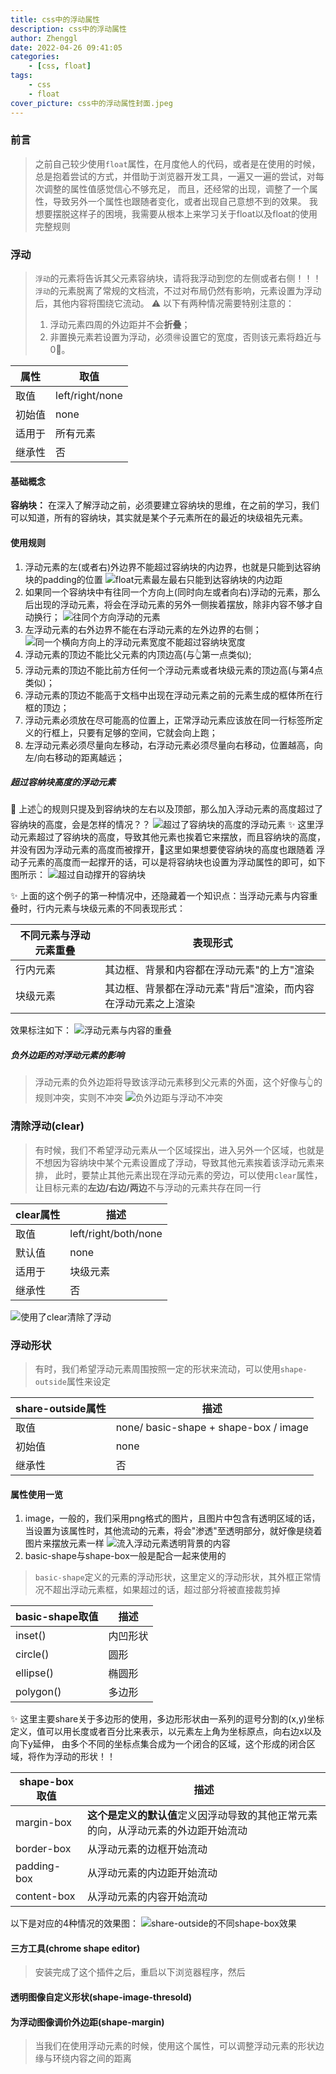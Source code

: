 ```yaml
---
title: css中的浮动属性
description: css中的浮动属性
author: Zhenggl
date: 2022-04-26 09:41:05
categories:
    - [css, float]
tags:
    - css
    - float
cover_picture: css中的浮动属性封面.jpeg
---
```


### 前言
> 之前自己较少使用`float`属性，在月度他人的代码，或者是在使用的时候，总是抱着尝试的方式，并借助于浏览器开发工具，一遍又一遍的尝试，对每次调整的属性值感觉信心不够充足，
> 而且，还经常的出现，调整了一个属性，导致另外一个属性也跟随者变化，或者出现自己意想不到的效果。
> 我想要摆脱这样子的困境，我需要从根本上来学习关于float以及float的使用完整规则

### 浮动
> `浮动`的元素将告诉其父元素容纳块，请将我浮动到您的左侧或者右侧！！！
>  `浮动`的元素脱离了常规的文档流，不过对布局仍然有影响，元素设置为浮动后，其他内容将围绕它流动。
> ⚠️ 以下有两种情况需要特别注意的：
> 1. 浮动元素四周的外边距并不会**折叠**；
> 2. 非置换元素若设置为浮动，必须🉐️设置它的宽度，否则该元素将趋近与0⃣️。

| 属性 | 取值 |
|---|---|
| 取值 | left/right/none |
| 初始值 | none |
| 适用于 | 所有元素 |
| 继承性 | 否 |


#### 基础概念
**容纳块：**
在深入了解浮动之前，必须要建立容纳块的思维，在之前的学习，我们可以知道，所有的容纳块，其实就是某个子元素所在的最近的块级祖先元素。

#### 使用规则
1. 浮动元素的左(或者右)外边界不能超过容纳块的内边界，也就是只能到达容纳块的padding的位置
![float元素最左最右只能到达容纳块的内边距](float元素最左最右只能到达容纳块的内边距.png)
2. 如果同一个容纳块中有往同一个方向上(同时向左或者向右)浮动的元素，那么后出现的浮动元素，将会在浮动元素的另外一侧挨着摆放，除非内容不够才自动换行；
![往同个方向浮动的元素](往同个方向浮动的元素.png)
3. 左浮动元素的右外边界不能在右浮动元素的左外边界的右侧；
![同一个横向方向上的浮动元素宽度不能超过容纳块宽度](同一个横向方向上的浮动元素宽度不能超过容纳块宽度.png)
4. 浮动元素的顶边不能比父元素的内顶边高(与👆第一点类似);
5. 浮动元素的顶边不能比前方任何一个浮动元素或者块级元素的顶边高(与第4点类似)；
6. 浮动元素的顶边不能高于文档中出现在浮动元素之前的元素生成的框体所在行框的顶边；
7. 浮动元素必须放在尽可能高的位置上，正常浮动元素应该放在同一行标签所定义的行框上，只要有足够的空间，它就会向上跑；
8. 左浮动元素必须尽量向左移动，右浮动元素必须尽量向右移动，位置越高，向左/向右移动的距离越远；

##### 超过容纳块高度的浮动元素
🤔 上述👆的规则只提及到容纳块的左右以及顶部，那么加入浮动元素的高度超过了容纳块的高度，会是怎样的情况？？
![超过了容纳块的高度的浮动元素](超过了容纳块的高度的浮动元素.png)
✨ 这里浮动元素超过了容纳块的高度，导致其他元素也挨着它来摆放，而且容纳块的高度，并没有因为浮动元素的高度而被撑开，🤔这里如果想要使容纳块的高度也跟随着
浮动子元素的高度而一起撑开的话，可以是将容纳块也设置为浮动属性的即可，如下图所示：
![超过自动撑开的容纳块](超过自动撑开的容纳块.png)

✨ 上面的这个例子的第一种情况中，还隐藏着一个知识点：当浮动元素与内容重叠时，行内元素与块级元素的不同表现形式：

| 不同元素与浮动元素重叠 | 表现形式 |
|---|---|
| 行内元素 | 其边框、背景和内容都在浮动元素"的上方"渲染 |
| 块级元素 | 其边框、背景都在浮动元素"背后"渲染，而内容在浮动元素之上渲染 |

效果标注如下：
![浮动元素与内容的重叠](浮动元素与内容的重叠.png)

##### 负外边距的对浮动元素的影响
> 浮动元素的负外边距将导致该浮动元素移到父元素的外面，这个好像与👆的规则冲突，实则不冲突
![负外边距与浮动不冲突](负外边距与浮动不冲突.png)

### 清除浮动(clear)
> 有时候，我们不希望浮动元素从一个区域探出，进入另外一个区域，也就是不想因为容纳块中某个元素设置成了浮动，导致其他元素挨着该浮动元素来排，
> 此时，要禁止其他元素出现在浮动元素的旁边，可以使用`clear`属性，让目标元素的**左边/右边/两边**不与浮动的元素共存在同一行

| clear属性 | 描述 |
|---|---|
| 取值 | left/right/both/none |
| 默认值 | none |
| 适用于 | 块级元素 |
| 继承性 | 否 |

![使用了clear清除了浮动](使用了clear清除了浮动.png)

### 浮动形状
> 有时，我们希望浮动元素周围按照一定的形状来流动，可以使用`shape-outside`属性来设定

|share-outside属性|描述|
|---|---|
| 取值 | none/ basic-shape + shape-box / image |
| 初始值 | none |
| 继承性 | 否 |

#### 属性使用一览
1. image，一般的，我们采用png格式的图片，且图片中包含有透明区域的话，当设置为该属性时，其他流动的元素，将会"渗透"至透明部分，就好像是绕着图片来摆放元素一样
![流入浮动元素透明背景的内容](流入浮动元素透明背景的内容.png)
2. basic-shape与shape-box一般是配合一起来使用的

> `basic-shape`定义的元素的浮动形状，这里定义的浮动形状，其外框正常情况不超出浮动元素框，如果超过的话，超过部分将被直接裁剪掉

| basic-shape取值 | 描述 |
|---|---|
| inset() | 内凹形状 |
| circle() | 圆形 |
| ellipse() | 椭圆形 |
| polygon() | 多边形 |

✨ 这里主要share关于多边形的使用，多边形形状由一系列的逗号分割的(x,y)坐标定义，值可以用长度或者百分比来表示，以元素左上角为坐标原点，向右边x以及向下y延伸，
由多个不同的坐标点集合成为一个闭合的区域，这个形成的闭合区域，将作为浮动的形状！！

| shape-box取值 | 描述 |
|---|---|
| margin-box | **这个是定义的默认值**定义因浮动导致的其他正常元素的向，从浮动元素的外边距开始流动 |
| border-box | 从浮动元素的边框开始流动 |
| padding-box | 从浮动元素的内边距开始流动 |
| content-box | 从浮动元素的内容开始流动 |

以下是对应的4种情况的效果图：
![share-outside的不同shape-box效果](share-outside的不同shape-box效果.png)

#### 三方工具(chrome shape editor)
> 安装完成了这个插件之后，重启以下浏览器程序，然后

#### 透明图像自定义形状(shape-image-thresold)

#### 为浮动图像调价外边距(shape-margin)
> 当我们在使用浮动元素的时候，使用这个属性，可以调整浮动元素的形状边缘与环绕内容之间的距离

